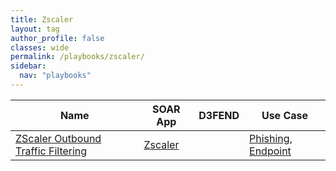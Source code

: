 ```yaml
---
title: Zscaler
layout: tag
author_profile: false
classes: wide
permalink: /playbooks/zscaler/
sidebar:
  nav: "playbooks"
---
```


| Name    | SOAR App   | D3FEND      | Use Case    |
| --------| ---------- | ----------- | ----------- |
| [ZScaler Outbound Traffic Filtering](/playbooks/zscaler_outbound_traffic_filtering/)| [Zscaler](https://splunkbase.splunk.com/apps?keyword=zscaler&filters=product%3Asoar)| | [Phishing](https://research.splunk.com/playbooks/phishing), [Endpoint](https://research.splunk.com/playbooks/endpoint)|